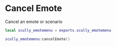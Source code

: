 # Cancel Emote

Cancel an emote or scenario
```lua
local scully_emotemenu = exports.scully_emotemenu

scully_emotemenu:cancelEmote()
```